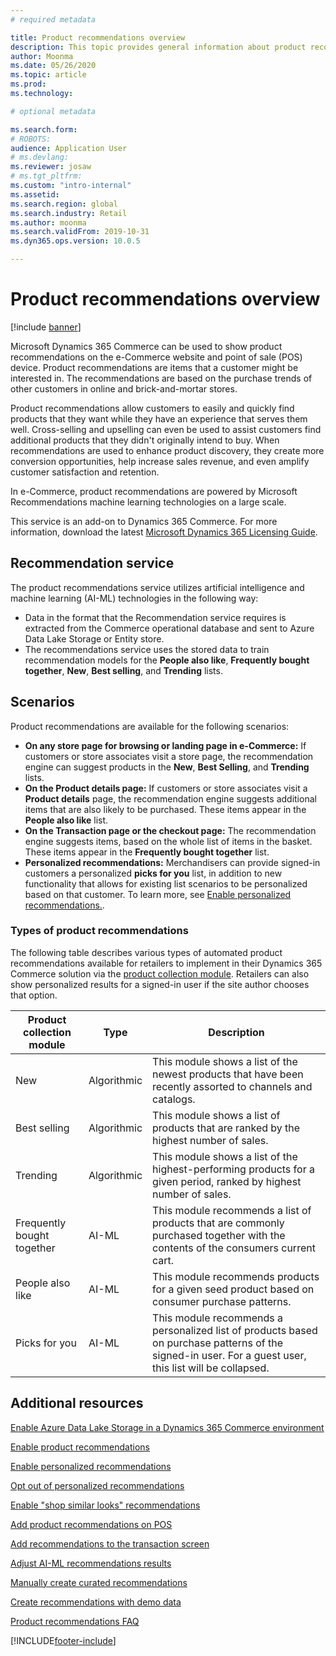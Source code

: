 ```yaml
---
# required metadata

title: Product recommendations overview
description: This topic provides general information about product recommendations. Product recommendations let customers easily and quickly find products that they want, and even products that they didn't originally intend to buy.
author: Moonma
ms.date: 05/26/2020
ms.topic: article
ms.prod: 
ms.technology: 

# optional metadata

ms.search.form: 
# ROBOTS: 
audience: Application User
# ms.devlang: 
ms.reviewer: josaw
# ms.tgt_pltfrm: 
ms.custom: "intro-internal"
ms.assetid: 
ms.search.region: global
ms.search.industry: Retail
ms.author: moonma
ms.search.validFrom: 2019-10-31
ms.dyn365.ops.version: 10.0.5

---
```


# Product recommendations overview

[!include [banner](includes/banner.md)]

Microsoft Dynamics 365 Commerce can be used to show product recommendations on the e-Commerce website and point of sale (POS) device. Product recommendations are items that a customer might be interested in. The recommendations are based on the purchase trends of other customers in online and brick-and-mortar stores.

Product recommendations allow customers to easily and quickly find products that they want while they have an experience that serves them well. Cross-selling and upselling can even be used to assist customers find additional products that they didn't originally intend to buy. When recommendations are used to enhance product discovery, they create more conversion opportunities, help increase sales revenue, and even amplify customer satisfaction and retention.

In e-Commerce, product recommendations are powered by Microsoft Recommendations machine learning technologies on a large scale.

This service is an add-on to Dynamics 365 Commerce. For more information, download the latest [Microsoft Dynamics 365 Licensing Guide](https://go.microsoft.com/fwlink/?LinkId=866544).


## Recommendation service

The product recommendations service utilizes artificial intelligence and machine learning (AI-ML) technologies in the following way:

- Data in the format that the Recommendation service requires is extracted from the Commerce operational database and sent to Azure Data Lake Storage or Entity store.
- The recommendations service uses the stored data to train recommendation models for the **People also like**, **Frequently bought together**, **New**, **Best selling**, and **Trending** lists.

## Scenarios

Product recommendations are available for the following scenarios:

- **On any store page for browsing or landing page in e-Commerce:** If customers or store associates visit a store page, the recommendation engine can suggest products in the **New**, **Best Selling**, and **Trending** lists.
- **On the Product details page:** If customers or store associates visit a **Product details** page, the recommendation engine suggests additional items that are also likely to be purchased. These items appear in the **People also like** list.
- **On the Transaction page or the checkout page:** The recommendation engine suggests items, based on the whole list of items in the basket. These items appear in the **Frequently bought together** list.
- **Personalized recommendations:** Merchandisers can provide signed-in customers a personalized **picks for you** list, in addition to new functionality that allows for existing list scenarios to be personalized based on that customer. To learn more, see [Enable personalized recommendations.](personalized-recommendations.md).

### Types of product recommendations

The following table describes various types of automated product recommendations available for retailers to implement in their Dynamics 365 Commerce solution via the [product collection module](product-collection-module-overview.md). Retailers can also show personalized results for a signed-in user if the site author chooses that option.

| Product collection module  | Type | Description |
|----------------------------|------|-------------|
| New                        | Algorithmic | This module shows a list of the newest products that have been recently assorted to channels and catalogs. |
| Best selling               | Algorithmic | This module shows a list of products that are ranked by the highest number of sales. |
| Trending                   | Algorithmic | This module shows a list of the highest-performing products for a given period, ranked by highest number of sales.  |
| Frequently bought together | AI-ML | This module recommends a list of products that are commonly purchased together with the contents of the consumers current cart. |
| People also like           | AI-ML | This module recommends products for a given seed product based on consumer purchase patterns. |
| Picks for you              | AI-ML | This module recommends a personalized list of products based on purchase patterns of the signed-in user. For a guest user, this list will be collapsed. |

## Additional resources

[Enable Azure Data Lake Storage in a Dynamics 365 Commerce environment](enable-adls-environment.md)

[Enable product recommendations](enable-product-recommendations.md)

[Enable personalized recommendations](personalized-recommendations.md)

[Opt out of personalized recommendations](personalization-gdpr.md)

[Enable "shop similar looks" recommendations](shop-similar-looks.md)

[Add product recommendations on POS](product.md)

[Add recommendations to the transaction screen](add-recommendations-control-pos-screen.md)

[Adjust AI-ML recommendations results](modify-product-recommendation-results.md)

[Manually create curated recommendations](create-editorial-recommendation-lists.md)

[Create recommendations with demo data](product-recommendations-demo-data.md)

[Product recommendations FAQ](faq-recommendations.md)


[!INCLUDE[footer-include](../includes/footer-banner.md)]
